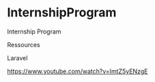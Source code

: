 # InternshipProgram
Internship Program

Ressources

Laravel

https://www.youtube.com/watch?v=ImtZ5yENzgE
